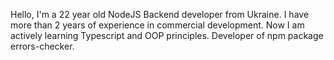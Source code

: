 Hello, I'm a 22 year old NodeJS Backend developer from Ukraine. 
I have more than 2 years of experience in commercial development. 
Now I am actively learning Typescript and OOP principles. Developer of npm package errors-checker. 
